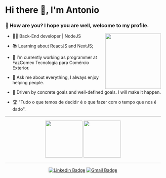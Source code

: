 <h1>Hi there 👋, I'm Antonio</h1>

<h3>🤙 How are you? I hope you are well, welcome to my profile.</h3>

<img height="180em" align="right" src="https://user-images.githubusercontent.com/59374587/153518639-7a26f075-9621-4c47-bae8-e46c957d09a7.png"/>

<p>

- 👨‍💻 Back-End developer | NodeJS

- 📚 Learning about ReactJS and NextJS;

- 🔭 I’m currently working as programmer at FazComex Tecnologia para Comércio Exterior.
 
- 💬 Ask me about everything, I always enjoy helping people.

- 👊 Driven by concrete goals and well-defined goals. I will make it happen.

- 🏆 "Tudo o que temos de decidir é o que fazer com o tempo que nos é dado".

</p>

 ---
 
   <div align="center">
 
<!--   <img height="200em" src="https://github-readme-stats.vercel.app/api?username=antonio-dsouza&show_icons=true&theme=dark"/>
  <img height="200em" src="https://github-readme-stats.vercel.app/api/top-langs/?username=antonio-dsouza&theme=dark"/> -->
<!--   <br> -->
  <img height="120em" src="https://github-readme-streak-stats.herokuapp.com/?user=antonio-dsouza&show_icons=true&locale=en&layout=compact&theme=dark&line_height=1"/>
  <img height="120em" src="https://github-profile-summary-cards.vercel.app/api/cards/profile-details?username=antonio-dsouza&theme=monokai"/>

   </div>

---

   <div align="center">
 
   [![Linkedin Badge](https://img.shields.io/badge/-Antonio%20Souza-4361EE?style=flat-square&logo=Linkedin&logoColor=white&link=https://www.linkedin.com/in/antonio-desouza)](https://www.linkedin.com/in/antonio-desouza)
   [![Gmail Badge](https://img.shields.io/badge/-antonio.desouza1032@gmail.com-4361EE?style=flat-square&logo=Gmail&logoColor=white&link=mailto:soufeliposales@gmail.com)](mailto:antonio.desouza1032@gmail.com)
 
   </div>

